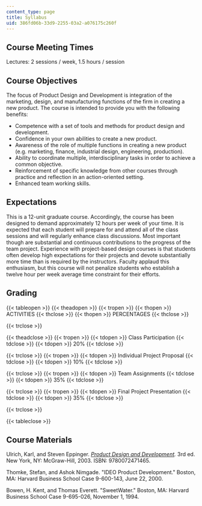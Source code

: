 ```yaml
---
content_type: page
title: Syllabus
uid: 386fd06b-33d9-2255-03a2-a076175c260f
---
```


Course Meeting Times
--------------------

Lectures: 2 sessions / week, 1.5 hours / session

Course Objectives
-----------------

The focus of Product Design and Development is integration of the marketing, design, and manufacturing functions of the firm in creating a new product. The course is intended to provide you with the following benefits:

*   Competence with a set of tools and methods for product design and development.
*   Confidence in your own abilities to create a new product.
*   Awareness of the role of multiple functions in creating a new product (e.g. marketing, finance, industrial design, engineering, production).
*   Ability to coordinate multiple, interdisciplinary tasks in order to achieve a common objective.
*   Reinforcement of specific knowledge from other courses through practice and reflection in an action-oriented setting.
*   Enhanced team working skills.

Expectations
------------

This is a 12-unit graduate course. Accordingly, the course has been designed to demand approximately 12 hours per week of your time. It is expected that each student will prepare for and attend all of the class sessions and will regularly enhance class discussions. Most important though are substantial and continuous contributions to the progress of the team project. Experience with project-based design courses is that students often develop high expectations for their projects and devote substantially more time than is required by the instructors. Faculty applaud this enthusiasm, but this course will not penalize students who establish a twelve hour per week average time constraint for their efforts.

Grading
-------

{{< tableopen >}}
{{< theadopen >}}
{{< tropen >}}
{{< thopen >}}
ACTIVITIES
{{< thclose >}}
{{< thopen >}}
PERCENTAGES
{{< thclose >}}

{{< trclose >}}

{{< theadclose >}}
{{< tropen >}}
{{< tdopen >}}
Class Participation
{{< tdclose >}}
{{< tdopen >}}
20%
{{< tdclose >}}

{{< trclose >}}
{{< tropen >}}
{{< tdopen >}}
Individual Project Proposal
{{< tdclose >}}
{{< tdopen >}}
10%
{{< tdclose >}}

{{< trclose >}}
{{< tropen >}}
{{< tdopen >}}
Team Assignments
{{< tdclose >}}
{{< tdopen >}}
35%
{{< tdclose >}}

{{< trclose >}}
{{< tropen >}}
{{< tdopen >}}
Final Project Presentation
{{< tdclose >}}
{{< tdopen >}}
35%
{{< tdclose >}}

{{< trclose >}}

{{< tableclose >}}

Course Materials
----------------

Ulrich, Karl, and Steven Eppinger. [_Product Design and Development_](http://www.ulrich-eppinger.net/)_._ 3rd ed. New York, NY: McGraw-Hill, 2003. ISBN: 9780072471465.

Thomke, Stefan, and Ashok Nimgade. "IDEO Product Development." Boston, MA: Harvard Business School Case 9-600-143, June 22, 2000.

Bowen, H. Kent, and Thomas Everett. "SweetWater." Boston, MA: Harvard Business School Case 9-695-026, November 1, 1994.